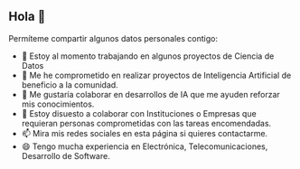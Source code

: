 ## Hola  👋
Permíteme compartir algunos datos personales contigo:

- 🔭 Estoy al momento trabajando en algunos proyectos de Ciencia de Datos
- 🌱 Me he comprometido en realizar proyectos de Inteligencia Artificial de beneficio a la comunidad.
- 👯 Me gustaría colaborar en desarrollos de IA que me ayuden reforzar mis conocimientos.
- 🤔 Estoy disuesto a colaborar con Instituciones o Empresas que requieran personas comprometidas con las tareas encomendadas.
- 📫 Mira mis redes sociales en esta página si quieres contactarme.
- 😄 Tengo mucha experiencia en Electrónica, Telecomunicaciones, Desarrollo de Software.


